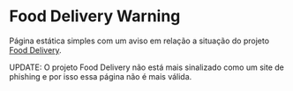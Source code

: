 # Food Delivery Warning

Página estática simples com um aviso em relação a situação do projeto [Food Delivery](https://github.com/OJailson17/food_delivery).

UPDATE: O projeto Food Delivery não está mais sinalizado como um site de phishing e por isso essa página não é mais válida.
